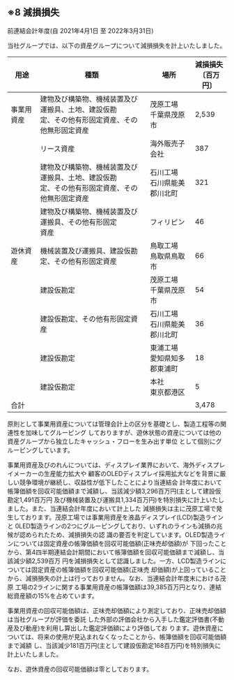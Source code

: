 ## ※8 減損損失

前連結会計年度(自 2021年4月1日 至 2022年3月31日)

当社グループでは、以下の資産グループについて減損損失を計上いたしました。

| 用途    | 種類                                                 | 場所                | 減損損失<br>〔百万円〕 |
|-------|----------------------------------------------------|-------------------|---------------|
| 事業用資産 | 建物及び構築物、機械装置及び運搬具、土地、建設仮勘<br>定、その他有形固定資産、その他無形固定資産 | 茂原工場<br>千葉県茂原市    | 2,539         |
|       | リース資産                                              | 海外販売子会社           | 387           |
|       | 建物及び構築物、機械装置及び運搬具、土地、建設仮勘<br>定、その他有形固定資産、その他無形固定資産 | 石川工場<br>石川県能美郡川北町 | 321           |
|       | 建物及び構築物、機械装置及び運搬具、その他有形固定<br>資産                    | フィリピン             | 46            |
| 遊休資産  | 機械装置及び運搬具、建設仮勘定、その他有形固定資産                          | 鳥取工場<br>鳥取県鳥取市    | 66            |
|       | 建設仮勘定                                              | 茂原工場<br>千葉県茂原市    | 54            |
|       | 建設仮勘定、その他有形固定資産                                    | 石川工場<br>石川県能美郡川北町 | 36            |
|       | 建設仮勘定                                              | 東浦工場<br>愛知県知多郡東浦町 | 18            |
|       | 建設仮勘定                                              | 本社<br>東京都港区       | 5             |
| 合計    |                                                    |                   | 3,478         |

原則として事業用資産については管理会計上の区分を基礎とし、製造工程等の関連性を加味してグルーピング しておりますが、遊休状態の資産については他の資産グループから独立したキャッシュ・フローを生み出す単位 として個別にグルーピングしています。

事業用資産及びのれんについては、ディスプレイ業界において、海外ディスプレイメーカーの生産能力拡大や 顧客のOLEDディスプレイ採用拡大などを背景に厳しい競争環境が継続し、収益性が低下したことにより当連結会 計年度において帳簿価額を回収可能価額まで減額し、当該減少額3,296百万円(主として建設仮勘定1,491百万円 及び機械装置及び運搬具1,334百万円)を特別損失に計上いたしました。また、当連結会計年度において計上した 減損損失は主に茂原工場で発生しております。茂原工場では事業用資産を液晶ディスプレイ(LCD)製造ラインと 0LED製造ラインの2つにグルーピングしており、いずれのラインも減損の兆候が認められたため、減損損失の認 識の要否を判定しています。OLED製造ラインについては固定資産の帳簿価額を回収可能価額(正味売却価額)が 下回ったことから、第4四半期連結会計期間において帳簿価額を回収可能価額まで減額し、当該減少額2,539百万 円を減損損失として認識しました。一方、LCD製造ラインについては固定資産の帳簿価額を回収可能価額(正味売 却価額)が上回っていることから、減損損失の計上は行っておりません。なお、当連結会計年度末における茂原 工場の2ラインに関する事業用資産の帳簿価額は39,385百万円となり、連結総資産額の15%を占めています。

事業用資産の回収可能価額は、正味売却価額により測定しており、正味売却価額は当社グループが評価を委託 した外部の評価会社から入手した鑑定評価書(不動産及び動産)を利用し算出した鑑定評価額により評価してお ります。遊休資産については、将来の使用が見込まれなくなったことから、帳簿価額を回収可能価額まで減額 し、当該減少181百万円(主として建設仮勘定168百万円)を特別損失に計上いたしました。

なお、遊休資産の回収可能価額は零としております。